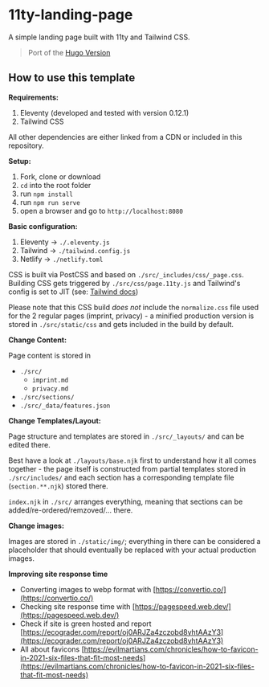 # 11ty-landing-page

A simple landing page built with 11ty and Tailwind CSS.

> Port of the [Hugo Version](https://github.com/ttntm/hugo-landing-page)

## How to use this template

**Requirements:**

1. Eleventy (developed and tested with version 0.12.1)
2. Tailwind CSS

All other dependencies are either linked from a CDN or included in this repository.

**Setup:**

1. Fork, clone or download
2. `cd` into the root folder
3. run `npm install`
4. run `npm run serve`
5. open a browser and go to `http://localhost:8080`

**Basic configuration:**

1. Eleventy -> `./.eleventy.js`
2. Tailwind -> `./tailwind.config.js`
3. Netlify -> `./netlify.toml`

CSS is built via PostCSS and based on `./src/_includes/css/_page.css`. Building CSS gets triggered by `./src/css/page.11ty.js` and Tailwind's config is set to JIT (see: [Tailwind docs](https://tailwindcss.com/docs/just-in-time-mode))

Please note that this CSS build _does not_ include the `normalize.css` file used for the 2 regular pages (imprint, privacy) - a minified production version is stored in `./src/static/css` and gets included in the build by default.

**Change Content:**

Page content is stored in

- `./src/`
  - `imprint.md`
  - `privacy.md`
- `./src/sections/`
- `./src/_data/features.json`

**Change Templates/Layout:**

Page structure and templates are stored in `./src/_layouts/` and can be edited there.

Best have a look at `./layouts/base.njk` first to understand how it all comes together - the page itself is constructed from partial templates stored in `./src/includes/` and each section has a corresponding template file (`section.**.njk`) stored there.

`index.njk` in `./src/` arranges everything, meaning that sections can be added/re-ordered/remzoved/... there.

**Change images:**

Images are stored in `./static/img/`; everything in there can be considered a placeholder that should eventually be replaced with your actual production images.

**Improving site response time**

- Converting images to webp format with [https://convertio.co/](https://convertio.co/)
- Checking site response time with [https://pagespeed.web.dev/](https://pagespeed.web.dev/)
- Check if site is green hosted and report [https://ecograder.com/report/oj0ARJZa4zczobd8yhtAAzY3](https://ecograder.com/report/oj0ARJZa4zczobd8yhtAAzY3)
- All about favicons [https://evilmartians.com/chronicles/how-to-favicon-in-2021-six-files-that-fit-most-needs](https://evilmartians.com/chronicles/how-to-favicon-in-2021-six-files-that-fit-most-needs)